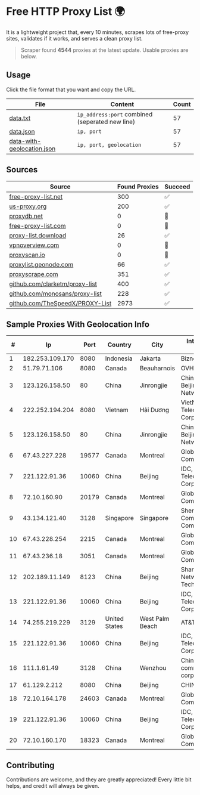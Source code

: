 
# Free HTTP Proxy List 🌍

It is a lightweight project that, every 10 minutes, scrapes lots of free-proxy sites, validates if it works, and serves a clean proxy list.


> Scraper found **4544** proxies at the latest update. Usable proxies are below.

## Usage

Click the file format that you want and copy the URL.


|File|Content|Count|
|----|-------|-----|
|[data.txt](https://raw.githubusercontent.com/themiralay/Proxy-List-World/master/data.txt)|`ip_address:port` combined (seperated new line)|57|
|[data.json](https://raw.githubusercontent.com/themiralay/Proxy-List-World/master/data.json)|`ip, port`|57|
|[data-with-geolocation.json](https://raw.githubusercontent.com/themiralay/Proxy-List-World/master/data-with-geolocation.json)|`ip, port, geolocation`|57|

## Sources

|Source|Found Proxies|Succeed|
|------|-------------|-------|
|[free-proxy-list.net](https://free-proxy-list.net)|300|✅|
|[us-proxy.org](https://www.us-proxy.org)|200|✅|
|[proxydb.net](http://proxydb.net)|0|🚫|
|[free-proxy-list.com](https://free-proxy-list.com/?page=&port=&type%5B%5D=http&type%5B%5D=https&up_time=0&search=Search)|0|🚫|
|[proxy-list.download](https://www.proxy-list.download/HTTP)|26|✅|
|[vpnoverview.com](https://vpnoverview.com/privacy/anonymous-browsing/free-proxy-servers)|0|🚫|
|[proxyscan.io](https://www.proxyscan.io)|0|🚫|
|[proxylist.geonode.com](https://proxylist.geonode.com/api/proxy-list?limit=300&page=1&sort_by=lastChecked&sort_type=desc&protocols=http,https)|66|✅|
|[proxyscrape.com](https://api.proxyscrape.com/v2/?request=displayproxies&protocol=http&timeout=10000&country=all&ssl=all&anonymity=all)|351|✅|
|[github.com/clarketm/proxy-list](https://raw.githubusercontent.com/clarketm/proxy-list/master/proxy-list-raw.txt)|400|✅|
|[github.com/monosans/proxy-list](https://raw.githubusercontent.com/monosans/proxy-list/main/proxies/http.txt)|228|✅|
|[github.com/TheSpeedX/PROXY-List](https://raw.githubusercontent.com/TheSpeedX/PROXY-List/master/http.txt)|2973|✅|


## Sample Proxies With Geolocation Info

|#|Ip|Port|Country|City|Internet Service Provider|
|-|--|----|-------|----|-------------------------|
|1|182.253.109.170|8080|Indonesia|Jakarta|Biznet Metronet|
|2|51.79.71.106|8080|Canada|Beauharnois|OVH SAS|
|3|123.126.158.50|80|China|Jinrongjie|China Unicom Beijing Province Network|
|4|222.252.194.204|8080|Vietnam|Hải Dương|VietNam Post and Telecom Corporation|
|5|123.126.158.50|80|China|Jinrongjie|China Unicom Beijing Province Network|
|6|67.43.227.228|19577|Canada|Montreal|GloboTech Communications|
|7|221.122.91.36|10060|China|Beijing|IDC, China Telecommunications Corporation|
|8|72.10.160.90|20179|Canada|Montreal|GloboTech Communications|
|9|43.134.121.40|3128|Singapore|Singapore|Shenzhen Tencent Computer Systems Company Limited|
|10|67.43.228.254|2215|Canada|Montreal|GloboTech Communications|
|11|67.43.236.18|3051|Canada|Montreal|GloboTech Communications|
|12|202.189.11.149|8123|China|Beijing|Shandong eshinton Network Technology Co., Ltd.|
|13|221.122.91.36|10060|China|Beijing|IDC, China Telecommunications Corporation|
|14|74.255.219.229|3129|United States|West Palm Beach|AT&T Corp.|
|15|221.122.91.36|10060|China|Beijing|IDC, China Telecommunications Corporation|
|16|111.1.61.49|3128|China|Wenzhou|China Mobile communications corporation|
|17|61.129.2.212|8080|China|Beijing|CHINANET|
|18|72.10.164.178|24603|Canada|Montreal|GloboTech Communications|
|19|221.122.91.36|10060|China|Beijing|IDC, China Telecommunications Corporation|
|20|72.10.160.170|18323|Canada|Montreal|GloboTech Communications|



## Contributing

Contributions are welcome, and they are greatly appreciated! Every
little bit helps, and credit will always be given.


